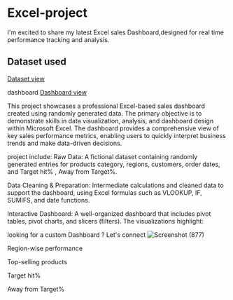 # Excel-project
I'm excited to share my latest Excel sales Dashboard,designed for real time performance tracking and analysis.

## Dataset used
<a href="https://github.com/muskan4933/Excel-project/blob/main/Excel%20Dashboard.xlsm"> Dataset view</a>

dashboard <a href="https://github.com/muskan4933/Excel-project/blob/main/Screenshot%20(877).png"> Dashboard view <a>

This project showcases a professional Excel-based sales dashboard created using randomly generated data. The primary objective is to demonstrate skills in data visualization, analysis, and dashboard design within Microsoft Excel. The dashboard provides a comprehensive view of key sales performance metrics, enabling users to quickly interpret business trends and make data-driven decisions.

project include:
Raw Data: A fictional dataset containing randomly generated entries for products category, regions, customers, order dates, and Target hit% , Away from Target%.

Data Cleaning & Preparation: Intermediate calculations and cleaned data to support the dashboard, using Excel formulas such as VLOOKUP, IF, SUMIFS, and date functions.

Interactive Dashboard: A well-organized dashboard that includes pivot tables, pivot charts, and slicers (filters). The visualizations highlight:

looking for a custom Dashboard ? Let's connect
![Screenshot (877)](https://github.com/user-attachments/assets/e4a06d03-2b90-4549-8fcc-64672e57cbff)


Region-wise performance

Top-selling products

Target hit%

Away from Target%


